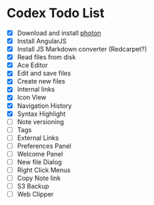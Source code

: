 # Codex Todo List

* [X] Download and install [photon](http://photonkit.com/components/)
* [X] Install AngularJS
* [X] Install JS Markdown converter (Redcarpet?)
* [X] Read files from disk
* [X] Ace Editor
* [X] Edit and save files
* [X] Create new files
* [X] Internal links
* [X] Icon View
* [X] Navigation History
* [X] Syntax Highlight
* [ ] Note versioning
* [ ] Tags
* [ ] External Links
* [ ] Preferences Panel
* [ ] Welcome Panel
* [ ] New file Dialog
* [ ] Right Click Menus
* [ ] Copy Note link
* [ ] S3 Backup
* [ ] Web Clipper